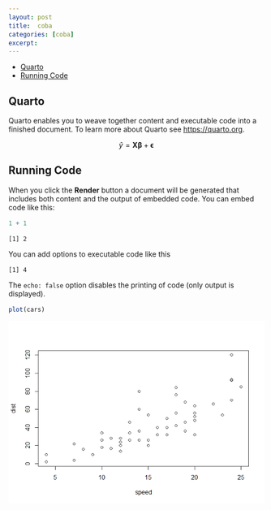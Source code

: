 ```yaml
---
layout: post
title:  coba
categories: [coba]
excerpt: 
---
```


- <a href="#quarto" id="toc-quarto">Quarto</a>
- <a href="#running-code" id="toc-running-code">Running Code</a>

## Quarto

Quarto enables you to weave together content and executable code into a
finished document. To learn more about Quarto see <https://quarto.org>.

$$
\hat{y}=\boldsymbol{X}\boldsymbol{\beta}+\boldsymbol{\epsilon}
$$

## Running Code

When you click the **Render** button a document will be generated that
includes both content and the output of embedded code. You can embed
code like this:

``` r
1 + 1
```

    [1] 2

You can add options to executable code like this

    [1] 4

The `echo: false` option disables the printing of code (only output is
displayed).

``` r
plot(cars)
```

![](coba_files/figure-commonmark/unnamed-chunk-3-1.png)
